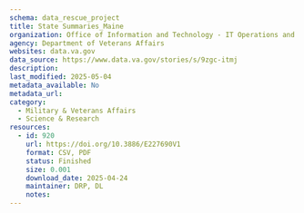 ```yaml
---
schema: data_rescue_project 
title: State Summaries_Maine
organization: Office of Information and Technology - IT Operations and Services (ITOPS)
agency: Department of Veterans Affairs
websites: data.va.gov
data_source: https://www.data.va.gov/stories/s/9zgc-itmj
description: 
last_modified: 2025-05-04
metadata_available: No
metadata_url: 
category:
  - Military & Veterans Affairs 
  - Science & Research 
resources:
  - id: 920
    url: https://doi.org/10.3886/E227690V1
    format: CSV, PDF
    status: Finished
    size: 0.001
    download_date: 2025-04-24
    maintainer: DRP, DL
    notes: 
---
```

